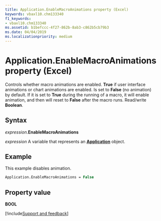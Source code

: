 ```yaml
---
title: Application.EnableMacroAnimations property (Excel)
keywords: vbaxl10.chm133340
f1_keywords:
- vbaxl10.chm133340
ms.assetid: b1befccc-4f27-862b-8ab3-c862b5cb79b3
ms.date: 04/04/2019
ms.localizationpriority: medium
---
```



# Application.EnableMacroAnimations property (Excel)

Controls whether macro animations are enabled. **True** if user interface animations or chart animations are enabled. Is set to **False** (no animation) by default. If it is set to **True** during the running of a macro, it will enable animation, and then will reset to **False** after the macro runs. Read/write **Boolean**.


## Syntax

_expression_.**EnableMacroAnimations**

_expression_ A variable that represents an **[Application](Excel.Application(object).md)** object.


## Example

This example disables animation.


```vb
Application.EnableMacroAnimations = False
```


## Property value

**BOOL**




[!include[Support and feedback](~/includes/feedback-boilerplate.md)]